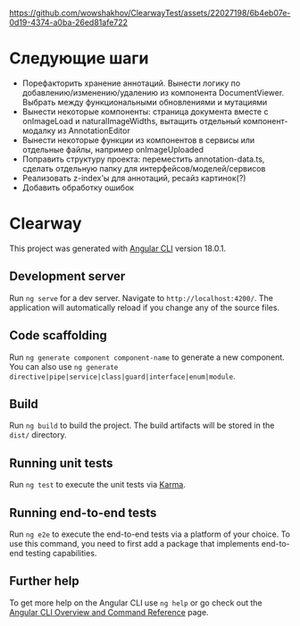 https://github.com/wowshakhov/ClearwayTest/assets/22027198/6b4eb07e-0d19-4374-a0ba-26ed81afe722

# Следующие шаги

- Порефакторить хранение аннотаций. Вынести логику по добавлению/изменению/удалению из компонента DocumentViewer. Выбрать между функциональными обновлениями и мутациями
- Вынести некоторые компоненты: страница документа вместе с onImageLoad и naturalImageWidths, вытащить отдельный компонент-модалку из AnnotationEditor
- Вынести некоторые функции из компонентов в сервисы или отдельные файлы, например onImageUploaded
- Поправить структуру проекта: переместить annotation-data.ts, сделать отдельную папку для интерфейсов/моделей/сервисов 
- Реализовать z-index'ы для аннотаций, ресайз картинок(?)
- Добавить обработку ошибок

# Clearway

This project was generated with [Angular CLI](https://github.com/angular/angular-cli) version 18.0.1.

## Development server

Run `ng serve` for a dev server. Navigate to `http://localhost:4200/`. The application will automatically reload if you change any of the source files.

## Code scaffolding

Run `ng generate component component-name` to generate a new component. You can also use `ng generate directive|pipe|service|class|guard|interface|enum|module`.

## Build

Run `ng build` to build the project. The build artifacts will be stored in the `dist/` directory.

## Running unit tests

Run `ng test` to execute the unit tests via [Karma](https://karma-runner.github.io).

## Running end-to-end tests

Run `ng e2e` to execute the end-to-end tests via a platform of your choice. To use this command, you need to first add a package that implements end-to-end testing capabilities.

## Further help

To get more help on the Angular CLI use `ng help` or go check out the [Angular CLI Overview and Command Reference](https://angular.dev/tools/cli) page.
